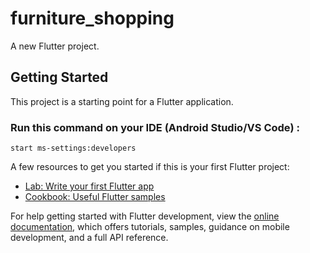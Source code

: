 # furniture_shopping

A new Flutter project.

## Getting Started

This project is a starting point for a Flutter application.

### Run this command on your IDE (Android Studio/VS Code) :
```start ms-settings:developers```

A few resources to get you started if this is your first Flutter project:

- [Lab: Write your first Flutter app](https://docs.flutter.dev/get-started/codelab)
- [Cookbook: Useful Flutter samples](https://docs.flutter.dev/cookbook)

For help getting started with Flutter development, view the
[online documentation](https://docs.flutter.dev/), which offers tutorials,
samples, guidance on mobile development, and a full API reference.
